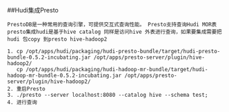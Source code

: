 ##Hudi集成Presto

    PrestoDB是一种常用的查询引擎，可提供交互式查询性能。 Presto支持查询Hudi MOR表
    presto集成hudi是基于hive catalog 同样是访问hive 外表进行查询，如果要集成需要把hudi 包copy 到presto hive-hadoop2
    
    1. cp /opt/apps/hudi/packaging/hudi-presto-bundle/target/hudi-presto-bundle-0.5.2-incubating.jar /opt/apps/presto-server/plugin/hive-hadoop2/
       cp /opt/apps/hudi/packaging/hudi-hadoop-mr-bundle/target/hudi-hadoop-mr-bundle-0.5.2-incubating.jar /opt/apps/presto-server/plugin/hive-hadoop2/
    2. 重启Presto 
    3. ./presto --server localhost:8080 --catalog hive --schema test; 
    4. 进行查询